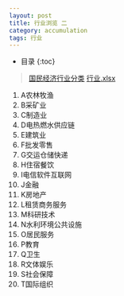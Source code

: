 ```yaml
---
layout: post  
title: 行业浏览 二
category: accumulation  
tags: 行业
---
```

* 目录
{:toc}  
> [国民经济行业分类](https://www.stats.gov.cn/search/s?qt=国民经济分类)
> [行业.xlsx](industry.xlsx)

1. A农林牧渔
2. B采矿业
3. C制造业
4. D电热燃水供应链
5. E建筑业
6. F批发零售
7. G交运仓储快递
8. H住宿餐饮
9. I电信软件互联网
10. J金融
11. K房地产 
12. L租赁商务服务 
13. M科研技术
14. N水利环境公共设施
15. O居民服务
16. P教育
17. Q卫生
18. R文体娱乐
19. S社会保障
20. T国际组织


